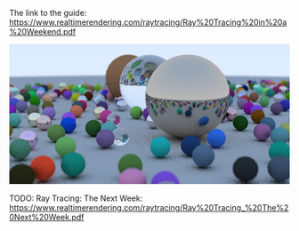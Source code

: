 The link to the guide: https://www.realtimerendering.com/raytracing/Ray%20Tracing%20in%20a%20Weekend.pdf

![Rendered image](https://github.com/PalliativeX/RayTracer/blob/master/RayTracingC/image.png)

TODO: 
Ray Tracing: The Next Week: https://www.realtimerendering.com/raytracing/Ray%20Tracing_%20The%20Next%20Week.pdf

